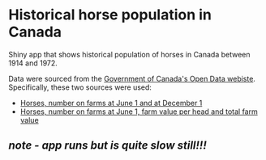 # Historical horse population in Canada
Shiny app that shows historical population of horses in Canada between 1914 and 1972.

Data were sourced from the [Government of Canada's Open Data webiste](http://open.canada.ca/en/open-data). Specifically, these two sources were used:
- [Horses, number on farms at June 1 and at December 1](http://open.canada.ca/data/en/dataset/43b3a9b3-3842-45e7-8bc8-c4c27b9462ab)
- [Horses, number on farms at June 1, farm value per head and total farm value](http://open.canada.ca/data/en/dataset/b374f60b-9580-44dc-83f6-c0a850c15f30)

## *note - app runs but is quite slow still!!!*
